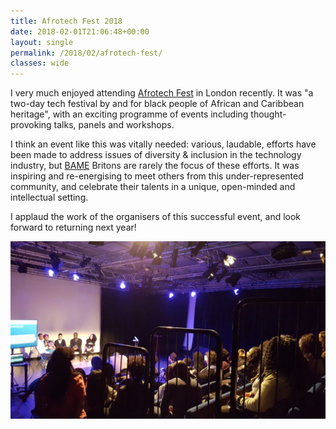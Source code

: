 ```yaml
---
title: Afrotech Fest 2018
date: 2018-02-01T21:06:48+00:00
layout: single
permalink: /2018/02/afrotech-fest/
classes: wide
---
```

I very much enjoyed attending [Afrotech Fest](https://www.afrotechfest.co.uk/) in London recently. It was "a two-day tech festival by and for black people of African and Caribbean heritage", with an exciting programme of events including thought-provoking talks, panels and workshops.

I think an event like this was vitally needed: various, laudable, efforts have been made to address issues of diversity & inclusion in the technology industry, but [BAME](https://en.oxforddictionaries.com/definition/bame) Britons are rarely the focus of these efforts. It was inspiring and re-energising to meet others from this under-represented community, and celebrate their talents in a unique, open-minded and intellectual setting.

I applaud the work of the organisers of this successful event, and look forward to returning next year!

![Afrotech Fest](/assets/img/20180127_175426-1024x576.jpg)